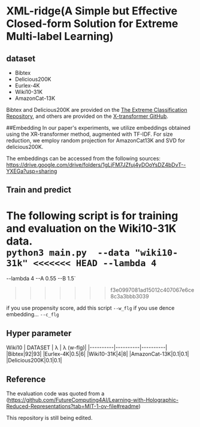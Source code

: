 # XML-ridge(A Simple but Effective Closed-form Solution for Extreme Multi-label Learning)

## dataset

- Bibtex
- Delicious200K
- Eurlex-4K
- Wiki10-31K
- AmazonCat-13K

Bibtex and Delicious200K are provided on the [The Extreme Classification Repository](http://manikvarma.org/downloads/XC/XMLRepository.html#ba-pair),
and others are provided on the [X-transformer GitHub](https://github.com/OctoberChang/X-Transformer).

##Embedding
In our paper's experiments, we utilize embeddings obtained using the XR-transformer method, augmented with TF-IDF. For size reduction, we employ random projection for AmazonCat13K and SVD for delicious200K.

The embeddings can be accessed from the following sources:
https://drive.google.com/drive/folders/1gLjFM7JZfuj4yDOoYsDZ4bDvT--YXEGa?usp=sharing

## Train and predict

The following script is for training and evaluation on the Wiki10-31K data.
<br>
`python3 main.py 
--data "wiki10-31k"
<<<<<<< HEAD
--lambda 4`
=======
--lambda 4
--A 0.55
--B 1.5`
>>>>>>> f3e0997081ad15012c407067e6ce8c3a3bbb3039

if you use propensity score, add this script
`--w_flg`
if you use dence embedding...
`--c_flg`

## Hyper parameter

Wiki10
| DATASET | λ | λ (w-flg)|
|----------|----------|----------|
|Bibtex|92|93|
|Eurlex-4K|0.5|6|
|Wiki10-31K|4|8|
|AmazonCat-13K|0.1|0.1|
|Delicious200K|0.1|0.1|

## Reference

The evaluation code was quoted from a (https://github.com/FutureComputing4AI/Learning-with-Holographic-Reduced-Representations?tab=MIT-1-ov-file#readme)

This repository is still being edited.

